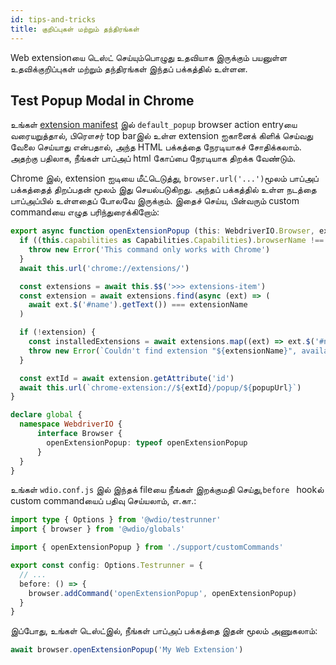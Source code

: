 ```yaml
---
id: tips-and-tricks
title: குறிப்புகள் மற்றும் தந்திரங்கள்
---
```


Web extensionயை டெஸ்ட் செய்யும்பொழுது உதவியாக இருக்கும் பயனுள்ள உதவிக்குறிப்புகள் மற்றும் தந்திரங்கள் இந்தப் பக்கத்தில் உள்ளன.

## Test Popup Modal in Chrome

உங்கள் [extension manifest](https://developer.mozilla.org/en-US/docs/Mozilla/Add-ons/WebExtensions/manifest.json/browser_action) இல் `default_popup` browser action entryயை வரையறுத்தால், பிரௌசர் top barஇல் உள்ள extension ஐகானைக் கிளிக் செய்வது வேலை செய்யாது என்பதால், அந்த HTML பக்கத்தை நேரடியாகச் சோதிக்கலாம். அதற்கு பதிலாக, நீங்கள் பாப்அப் html கோப்பை நேரடியாக திறக்க வேண்டும்.

Chrome இல், extension ஐடியை மீட்டெடுத்து, `browser.url('...')`மூலம் பாப்அப் பக்கத்தைத் திறப்பதன் மூலம் இது செயல்படுகிறது. அந்தப் பக்கத்தில் உள்ள நடத்தை பாப்அப்பில் உள்ளதைப் போலவே இருக்கும். இதைச் செய்ய, பின்வரும் custom commandயை எழுத பரிந்துரைக்கிறோம்:

```ts customCommand.ts
export async function openExtensionPopup (this: WebdriverIO.Browser, extensionName: string, popupUrl = 'index.html') {
  if ((this.capabilities as Capabilities.Capabilities).browserName !== 'chrome') {
    throw new Error('This command only works with Chrome')
  }
  await this.url('chrome://extensions/')

  const extensions = await this.$$('>>> extensions-item')
  const extension = await extensions.find(async (ext) => (
    await ext.$('#name').getText()) === extensionName
  )

  if (!extension) {
    const installedExtensions = await extensions.map((ext) => ext.$('#name').getText())
    throw new Error(`Couldn't find extension "${extensionName}", available installed extensions are "${installedExtensions.join('", "')}"`)
  }

  const extId = await extension.getAttribute('id')
  await this.url(`chrome-extension://${extId}/popup/${popupUrl}`)
}

declare global {
  namespace WebdriverIO {
      interface Browser {
        openExtensionPopup: typeof openExtensionPopup
      }
  }
}
```

உங்கள் `wdio.conf.js` இல் இந்தக் fileயை நீங்கள் இறக்குமதி செய்து,`before ` hookல் custom commandயைப் பதிவு செய்யலாம், எ.கா.:

```ts wdio.conf.ts
import type { Options } from '@wdio/testrunner'
import { browser } from '@wdio/globals'

import { openExtensionPopup } from './support/customCommands'

export const config: Options.Testrunner = {
  // ...
  before: () => {
    browser.addCommand('openExtensionPopup', openExtensionPopup)
  }
}
```

இப்போது, உங்கள் டெஸ்ட்இல், நீங்கள் பாப்அப் பக்கத்தை இதன் மூலம் அணுகலாம்:

```ts
await browser.openExtensionPopup('My Web Extension')
```

